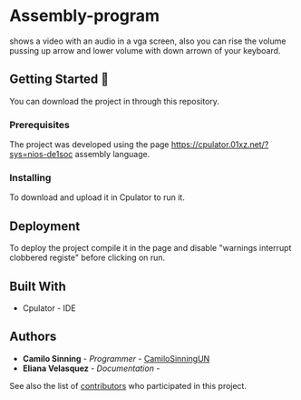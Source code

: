 # Assembly-program

shows a video with an audio in a vga screen, also you can rise the volume pussing up arrow and lower volume with down arrown of your keyboard.

## Getting Started 🚀

You can download the project in through this repository.

### Prerequisites

The project was developed using the page https://cpulator.01xz.net/?sys=nios-de1soc assembly language.

### Installing

To download and upload it in Cpulator to run it.

## Deployment

To deploy the project compile it in the page and disable "warnings interrupt clobbered registe" before clicking on run.

## Built With

* Cpulator - IDE

## Authors

* **Camilo Sinning** - *Programmer* - [CamiloSinningUN](https://github.com/CamiloSinningUN)
* **Eliana Velasquez** - *Documentation* -

See also the list of [contributors](https://github.com/CamiloSinningUN/MyTime/contributors) who participated in this project.
